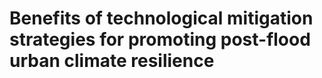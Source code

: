 # Benefits of technological mitigation strategies for promoting post-flood urban climate resilience
